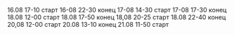 16.08 17-10 старт
16-08 22-30 конец
17-08 14-30 старт
17-08 17-30 конец
18.08 12-00 старт
18.08 17-50 конец
18,08 20-25 старт
18.08 22-40 конец
20,08 12-00 старт
20.08 13-10 конец
21.08 11-50 старт
